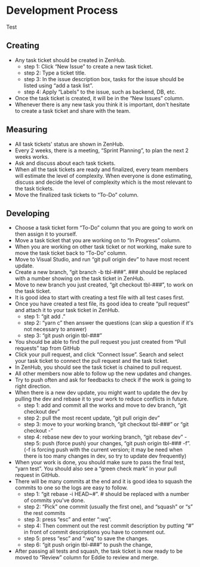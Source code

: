 # Development Process

Test

## Creating
- Any task ticket should be created in ZenHub.
    - step 1: Click “New Issue” to create a new task ticket.
    - step 2: Type a ticket title.
    - step 3: In the issue description box, tasks for the issue should be listed using “add a task list”.
    - step 4: Apply “Labels” to the issue, such as backend, DB, etc.
- Once the task ticket is created, it will be in the “New Issues” column.
- Whenever there is any new task you think it is important, don't hesitate to create a task ticket and share with the team.


## Measuring
- All task tickets' status are shown in ZenHub.
- Every 2 weeks, there is a meeting, “Sprint Planning”, to plan the next 2 weeks works.
- Ask and discuss about each task tickets.
- When all the task tickets are ready and finalized, every team members will estimate the level of complexity. When everyone is done estimating, discuss and decide the level of complexity which is the most relevant to the task tickets.
- Move the finalized task tickets to “To-Do” column.


## Developing
- Choose a task ticket form “To-Do” column that you are going to work on then assign it to yourself.
- Move a task ticket that you are working on to “In Progress” column.
- When you are working on other task ticket or not working, make sure to move the task ticket back to “To-Do” column.
- Move to Visual Studio, and run “git pull origin dev” to have most recent update.
- Create a new branch, “git branch -b tbl-###”. ### should be replaced with a number showing on the task ticket in ZenHub.
- Move to new branch you just created, “git checkout tbl-###”, to work on the task ticket.
- It is good idea to start with creating a test file with all test cases first. 
- Once you have created a test file, its good idea to create “pull request” and attach it to your task ticket in ZenHub.
   - step 1: “git add .”
   - step 2: “yarn c” then answer the questions (can skip a question if it's not necessary to answer)
   - step 3: “git push origin tbl-###”
- You should be able to find the pull request you just created from “Pull requests” tap from GitHub
- Click your pull request, and click “Connect Issue”. Search and select your task ticket to connect the pull request and the task ticket.
- In ZenHub, you should see the task ticket is chained to pull request. 
- All other members now able to follow up the new updates and changes.
- Try to push often and ask for feedbacks to check if the work is going to right direction.
- When there is a new dev update, you might want to update the dev by pulling the dev and rebase it to your work to reduce conflicts in future.
   - step 1: add and commit all the works and move to dev branch, “git checkout dev”
   - step 2: pull the most recent update, “git pull origin dev”
   - step 3: move to your working branch, “git checkout tbl-###”  or “git checkout -”
   - step 4: rebase new dev to your working branch, “git rebase dev”   - step 5: push (force push) your changes, “git push origin tbl-### -f”. (-f is forcing push with the current version; it may be need when there is too many changes in dev, so try to update dev frequently)
- When your work is done, you should make sure to pass the final test, “yarn test”. You should also see a “green check mark” in your pull request in GitHub.
- There will be many commits at the end and it is good idea to squash the commits to one so the logs are easy to follow.   
    - step 1: “git rebase -i HEAD~#”. # should be replaced with a number of commits you've done.
    - step 2:  “Pick” one commit (usually the first one), and “squash” or “s” the rest commits 
    - step 3: press “esc” and enter “:wq”.
    - step 4: Then comment out the rest commit description by putting “#” in front of commit descriptions you have to comment out.
    - step 5: press “esc” and “:wq” to save the changes.
    - step 6: “git push origin tbl-###” to push the change, 
- After passing all tests and squash, the task ticket is now ready to be moved to “Review” column for Eddie to review and merge.







